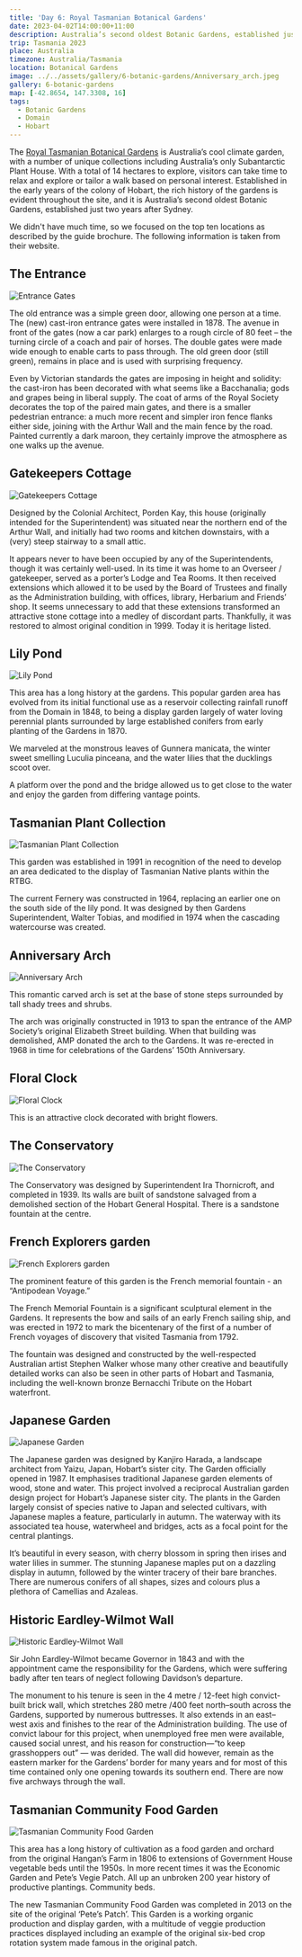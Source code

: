 ```yaml
---
title: 'Day 6: Royal Tasmanian Botanical Gardens'
date: 2023-04-02T14:00:00+11:00
description: Australia’s second oldest Botanic Gardens, established just two years after Sydney.
trip: Tasmania 2023
place: Australia
timezone: Australia/Tasmania
location: Botanical Gardens
image: ../../assets/gallery/6-botanic-gardens/Anniversary_arch.jpeg
gallery: 6-botanic-gardens
map: [-42.8654, 147.3308, 16]
tags:
  - Botanic Gardens
  - Domain
  - Hobart
---
```


The [Royal Tasmanian Botanical Gardens](https://gardens.rtbg.tas.gov.au/) is Australia’s cool climate garden, with a number of unique collections including Australia’s only Subantarctic Plant House. With a total of 14 hectares to explore, visitors can take time to relax and explore or tailor a walk based on personal interest. Established in the early years of the colony of Hobart, the rich history of the gardens is evident throughout the site, and it is Australia’s second oldest Botanic Gardens, established just two years after Sydney.

We didn't have much time, so we focused on the top ten locations as described by the guide brochure. The following information is taken from their website.

## The Entrance

![Entrance Gates](../../assets/gallery/6-botanic-gardens/Gate_1.jpeg)

The old entrance was a simple green door, allowing one person at a time. The (new) cast-iron entrance gates were installed in 1878. The avenue in front of the gates (now a car park) enlarges to a rough circle of 80 feet – the turning circle of a coach and pair of horses. The double gates were made wide enough to enable carts to pass through. The old green door (still green), remains in place and is used with surprising frequency.

Even by Victorian standards the gates are imposing in height and solidity: the cast-iron has been decorated with what seems like a Bacchanalia; gods and grapes being in liberal supply. The coat of arms of the Royal Society decorates the top of the paired main gates, and there is a smaller pedestrian entrance: a much more recent and simpler iron fence flanks either side, joining with the Arthur Wall and the main fence by the road. Painted currently a dark maroon, they certainly improve the atmosphere as one walks up the avenue.

## Gatekeepers Cottage

![Gatekeepers Cottage](../../assets/gallery/6-botanic-gardens/Gatekeepers_Cottage.jpeg)

Designed by the Colonial Architect, Porden Kay, this house (originally intended for the Superintendent) was situated near the northern end of the Arthur Wall, and initially had two rooms and kitchen downstairs, with a (very) steep stairway to a small attic.

It appears never to have been occupied by any of the Superintendents, though it was certainly well-used. In its time it was home to an Overseer / gatekeeper, served as a porter’s Lodge and Tea Rooms. It then received extensions which allowed it to be used by the Board of Trustees and finally as the Administration building, with offices, library, Herbarium and Friends’ shop. It seems unnecessary to add that these extensions transformed an attractive stone cottage into a medley of discordant parts. Thankfully, it was restored to almost original condition in 1999. Today it is heritage listed.

## Lily Pond

![Lily Pond](../../assets/gallery/6-botanic-gardens/Lily_pond.jpeg)

This area has a long history at the gardens. This popular garden area has evolved from its initial functional use as a reservoir collecting rainfall runoff from the Domain in 1848, to being a display garden largely of water loving perennial plants surrounded by large established conifers from early planting of the Gardens in 1870.

We marveled at the monstrous leaves of Gunnera manicata, the winter sweet smelling Luculia pinceana, and the water lilies that the ducklings scoot over.

A platform over the pond and the bridge allowed us to get close to the water and enjoy the garden from differing vantage points.

## Tasmanian Plant Collection

![Tasmanian Plant Collection](../../assets/gallery/6-botanic-gardens/Tasmanian_Native_Plants.jpeg)

This garden was established in 1991 in recognition of the need to develop an area dedicated to the display of Tasmanian Native plants within the RTBG.

The current Fernery was constructed in 1964, replacing an earlier one on the south side of the lily pond. It was designed by then Gardens Superintendent, Walter Tobias, and modified in 1974 when the cascading watercourse was created.

## Anniversary Arch

![Anniversary Arch](../../assets/gallery/6-botanic-gardens/Anniversary_arch.jpeg)

This romantic carved arch is set at the base of stone steps surrounded by tall shady trees and shrubs.

The arch was originally constructed in 1913 to span the entrance of the AMP Society’s original Elizabeth Street building. When that building was demolished, AMP donated the arch to the Gardens. It was re-erected in 1968 in time for celebrations of the Gardens’ 150th Anniversary.

## Floral Clock

![Floral Clock](../../assets/gallery/6-botanic-gardens/Flower_clock_1.jpeg)

This is an attractive clock decorated with bright flowers.

## The Conservatory

![The Conservatory](../../assets/gallery/6-botanic-gardens/Conservatory_1.jpeg)

The Conservatory was designed by Superintendent Ira Thornicroft, and completed in 1939. Its walls are built of sandstone salvaged from a demolished section of the Hobart General Hospital. There is a sandstone fountain at the centre.

## French Explorers garden

![French Explorers garden](../../assets/gallery/6-botanic-gardens/French_explorers_garden_4.jpeg)

The prominent feature of this garden is the French memorial fountain - an “Antipodean Voyage.”

The French Memorial Fountain is a significant sculptural element in the Gardens. It represents the bow and sails of an early French sailing ship, and was erected in 1972 to mark the bicentenary of the first of a number of French voyages of discovery that visited Tasmania from 1792.

The fountain was designed and constructed by the well-respected Australian artist Stephen Walker whose many other creative and beautifully detailed works can also be seen in other parts of Hobart and Tasmania, including the well-known bronze Bernacchi Tribute on the Hobart waterfront.

## Japanese Garden

![Japanese Garden](../../assets/gallery/6-botanic-gardens/Japanese_garden_14.jpeg)

The Japanese garden was designed by Kanjiro Harada, a landscape architect from Yaizu, Japan, Hobart’s sister city. The Garden officially opened in 1987. It emphasises traditional Japanese garden elements of wood, stone and water. This project involved a reciprocal Australian garden design project for Hobart’s Japanese sister city. The plants in the Garden largely consist of species native to Japan and selected cultivars, with Japanese maples a feature, particularly in autumn. The waterway with its associated tea house, waterwheel and bridges, acts as a focal point for the central plantings.

It’s beautiful in every season, with cherry blossom in spring then irises and water lilies in summer. The stunning Japanese maples put on a dazzling display in autumn, followed by the winter tracery of their bare branches. There are numerous conifers of all shapes, sizes and colours plus a plethora of Camellias and Azaleas.

## Historic Eardley-Wilmot Wall

![Historic Eardley-Wilmot Wall](../../assets/gallery/6-botanic-gardens/Historic_walls.jpeg)

Sir John Eardley-Wilmot became Governor in 1843 and with the appointment came the responsibility for the Gardens, which were suffering badly after ten tears of neglect following Davidson’s departure.

The monument to his tenure is seen in the 4 metre / 12-feet high convict-built brick wall, which stretches 280 metre /400 feet north–south across the Gardens, supported by numerous buttresses. It also extends in an east–west axis and finishes to the rear of the Administration building. The use of convict labour for this project, when unemployed free men were available, caused social unrest, and his reason for construction—“to keep grasshoppers out” — was derided. The wall did however, remain as the eastern marker for the Gardens’ border for many years and for most of this time contained only one opening towards its southern end. There are now five archways through the wall.

## Tasmanian Community Food Garden

![Tasmanian Community Food Garden](../../assets/gallery/6-botanic-gardens/Food_Garden_21.jpeg)

This area has a long history of cultivation as a food garden and orchard from the original Hangan’s Farm in 1806 to extensions of Government House vegetable beds until the 1950s. In more recent times it was the Economic Garden and Pete’s Vegie Patch. All up an unbroken 200 year history of productive plantings.
Community beds.

The new Tasmanian Community Food Garden was completed in 2013 on the site of the original ‘Pete’s Patch’. This Garden is a working organic production and display garden, with a multitude of veggie production practices displayed including an example of the original six-bed crop rotation system made famous in the original patch.
